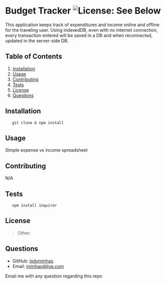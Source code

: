# Budget Tracker ![License: See Below](https://img.shields.io/badge/license-other-orange.svg)
  This application keeps track of expenditures and income online and offline for the traveling user. Using indexedDB, even with no internet connection, every transaction entered will be saved in a DB and when reconnected, updated in the server-side DB. 
  ## Table of Contents
  1. [Installation](#Installation)
  2. [Usage](#Usage)
  3. [Contributing](#Contributing)
  4. [Tests](#Tests)
  5. [License](#License)
  6. [Questions](#Questions)
  ## Installation
       git clone & npm install
  ## Usage
  Simple expense vs income spreadsheet
  ## Contributing
  N/A
  ## Tests
       npm install inquirer
  ## License
  >Other:  
  ## Questions
  * GitHub: [indyminhas](https://github.com/indyminhas)
  * Email: [iminhas@live.com](mailto:iminhas@live.com)
  
  Email me with any question regarding this repo
